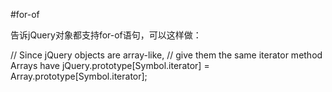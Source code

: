 #for-of

告诉jQuery对象都支持for-of语句，可以这样做：

// Since jQuery objects are array-like,
// give them the same iterator method Arrays have
jQuery.prototype[Symbol.iterator] = Array.prototype[Symbol.iterator];